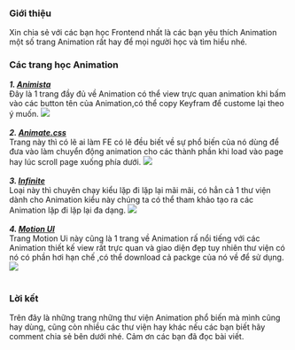 ### Giới thiệu
Xin chia sẻ với các bạn học Frontend nhất là các bạn yêu thích Animation một số trang Animation rất hay để mọi người học và tìm hiểu nhé.
### Các trang học Animation

***1. [Animista](http://animista.net/)***
<br>
Đây là 1 trang đầy đủ về Animation có thể view trực quan animation khi bấm vào các button tên của Animation,có thể copy Keyfram để custome lại theo ý muốn.
![](https://images.viblo.asia/7786c9d5-95fa-4445-acca-7f197b0c2e4c.png)
<br>
<br>
***2. [Animate.css](https://daneden.github.io/animate.css/)***
<br>
Trang này thì có lẽ ai làm FE có lẽ đều biết về sự phổ biến của nó dùng để đưa vào làm chuyển động animation cho các thành phần khi load vào page hay lúc scroll page xuống phía dưới.
![](https://images.viblo.asia/628b3344-5d5d-48eb-b0ae-024c4511d289.png)
<br>
<br>
***3. [Infinite](http://tilomitra.github.io/infinite/)***
<br>
Loại này thì chuyên chạy kiểu lặp đi lặp lại mãi mãi, có hẳn cả 1 thư viện dành cho Animation kiểu này chúng ta có thể tham khảo tạo ra các Animation lặp đi lặp lại đa dạng.
![](https://images.viblo.asia/5c93895a-af0e-483e-85de-26cea0f8601f.png)
<br>
<br>
***4. [Motion UI](https://zurb.com/playground/motion-ui)***
<br>
Trang Motion Ui này cũng là 1 trang về Animation rấ nổi tiếng với các Animation thiết kế view rất trực quan và giao diện đẹp tuy nhiên thư viện có nó có phần hơi hạn chế ,có thể download cả packge của nó về để sử dụng.
![](https://images.viblo.asia/e51750ee-f0f1-4921-8895-1d73de6147b0.png)
<br>
<br>


### Lời kết
Trên đây là những trang những thư viện Animation phổ biến mà mình cũng hay dùng, cũng còn nhiều các thư viện hay khác nếu các bạn biết hãy comment chia sẻ bên dưới nhé. Cảm ơn các bạn đã đọc bài viết.
